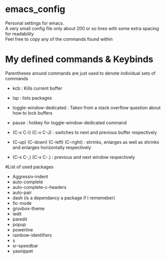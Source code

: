 # emacs_config
Personal settings for emacs. <br>
A very small config file only about 200 or so lines with some extra spacing for readability <br>
Feel free to copy any of the commands found within

# My defined commands & Keybinds

Parentheses around commands are just used to denote individual sets of commands

- kcb : Kills current buffer

- lsp : lists packages
  
- toggle-window-dedicated :   Taken from a stack overflow question about how to lock buffers 

- pause : hotkey for toggle-window-dedicated command

- (C-x C-l) (C-x C-J) : switches to next and previous buffer respectively 

- (C-up) (C-down) (C-left) (C-right) : shrinks, enlarges as well as shrinks and enlarges horizontally respectively

- (C-x C-,) (C-x C-.) : previous and next window respectively

#List of used packages

- Aggressiv-indent
- auto-complete
- auto-complete-c-headers
- auto-pair
- dash (is a dependancy a package if I rememeber)
- fic-mode
- gruvbox-theme
- iedit
- paredit
- popup
- powerline
- rainbow-identifiers
- s
- sr-speedbar
- yasnippet
